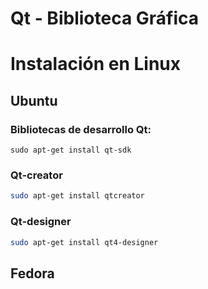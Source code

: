 Qt - Biblioteca Gráfica
=======================

# Instalación en Linux

## Ubuntu

### Bibliotecas de desarrollo Qt:
```
sudo apt-get install qt-sdk
```

### Qt-creator

```bash
sudo apt-get install qtcreator
```

### Qt-designer

```bash
sudo apt-get install qt4-designer
```

## Fedora
